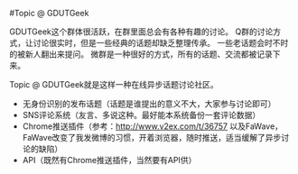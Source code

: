 #Topic @ GDUTGeek

GDUTGeek这个群体很活跃，在群里面总会有各种有趣的讨论。
Q群的讨论方式，让讨论很实时，但是一些经典的话题却缺乏整理传承。
一些老话题会时不时的被新人翻出来提问。
微群是一种很好的方式，所有的话题、交流都被记录下来。

Topic @ GDUTGeek就是这样一种在线异步话题讨论社区。

* 无身份识别的发布话题（话题是谁提出的意义不大，大家参与讨论即可）
* SNS评论系统（友言、多说这种。最好能本系统备份一套评论数据）
* Chrome推送插件（参考：http://www.v2ex.com/t/36757 以及FaWave，FaWave改变了我发微博的习惯，开着浏览器，随时推送，适当缓解了异步讨论的缺陷）
* API（既然有Chrome推送插件，当然要有API供）